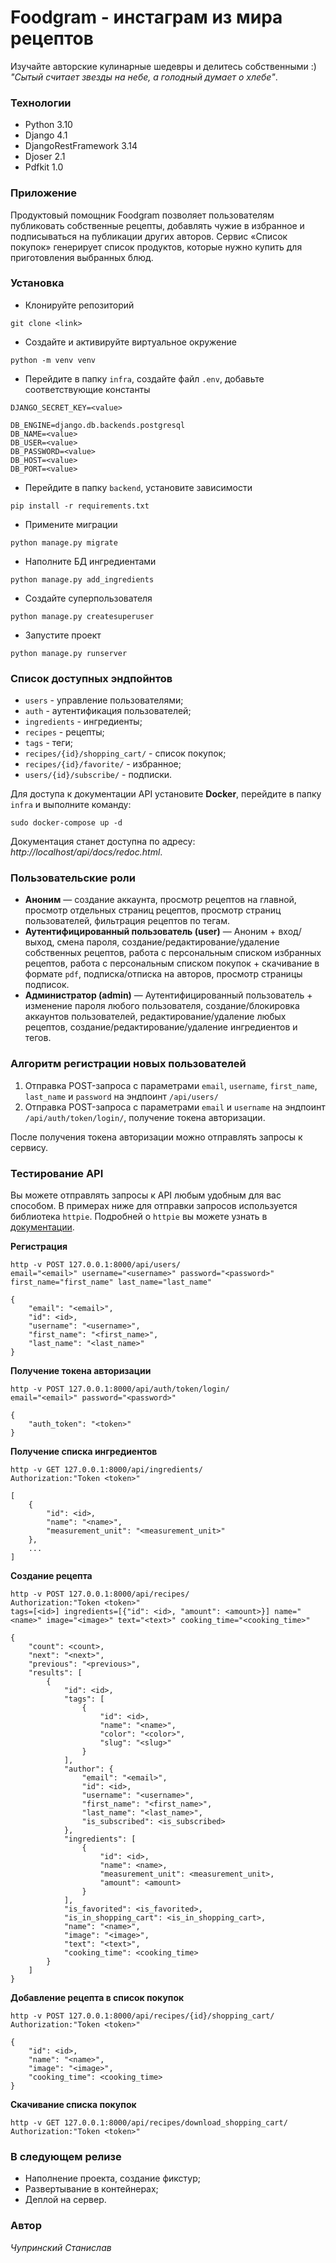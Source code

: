 # Foodgram - инстаграм из мира рецептов

Изучайте авторские кулинарные шедевры и делитесь собственными :)
*"Сытый считает звезды на небе, а голодный думает о хлебе"*.

### Технологии

* Python 3.10
* Django 4.1
* DjangoRestFramework 3.14
* Djoser 2.1
* Pdfkit 1.0

### Приложение

Продуктовый помощник Foodgram позволяет пользователям публиковать собственные рецепты, добавлять чужие в избранное и подписываться на публикации других авторов. Сервис «Список покупок» генерирует список продуктов, которые нужно купить для приготовления выбранных блюд. 

### Установка

- Клонируйте репозиторий
```
git clone <link>
```

- Создайте и активируйте виртуальное окружение
```
python -m venv venv
```

- Перейдите в папку `infra`, создайте файл `.env`, добавьте соответствующие константы
```
DJANGO_SECRET_KEY=<value>

DB_ENGINE=django.db.backends.postgresql
DB_NAME=<value>
DB_USER=<value>
DB_PASSWORD=<value>
DB_HOST=<value>
DB_PORT=<value>
```

- Перейдите в папку `backend`, установите зависимости
```
pip install -r requirements.txt
```

- Примените миграции
```
python manage.py migrate
```

- Наполните БД ингредиентами
```
python manage.py add_ingredients
```

- Создайте суперпользователя
```
python manage.py createsuperuser
```

- Запустите проект
```
python manage.py runserver
```

### Список доступных эндпойнтов

* `users` - управление пользователями;
* `auth` - аутентификация пользователей;
* `ingredients` - ингредиенты;
* `recipes` - рецепты;
* `tags` - теги;
* `recipes/{id}/shopping_cart/` - список покупок;
* `recipes/{id}/favorite/` - избранное;
* `users/{id}/subscribe/` - подписки.

Для доступа к документации API установите **Docker**, перейдите в папку `infra` и выполните команду:
```
sudo docker-compose up -d
```

Документация станет доступна по адресу: *http://localhost/api/docs/redoc.html*.

### Пользовательские роли

- **Аноним** — создание аккаунта, просмотр рецептов на главной, просмотр отдельных страниц рецептов, просмотр страниц пользователей, фильтрация рецептов по тегам.
- **Аутентифицированный пользователь (user)** — Аноним + вход/выход, смена пароля, создание/редактирование/удаление собственных рецептов, работа с персональным списком избранных рецептов, работа с персональным списком покупок + скачивание в формате `pdf`, подписка/отписка на авторов, просмотр страницы подписок.
- **Администратор (admin)** — Аутентифицированный пользователь + изменение пароля любого пользователя, создание/блокировка аккаунтов пользователей, редактирование/удаление любых рецептов, создание/редактирование/удаление ингредиентов и тегов.

### Алгоритм регистрации новых пользователей

1. Отправка POST-запроса с параметрами `email`, `username`, `first_name`, `last_name` и `password` на эндпоинт `/api/users/` 
2. Отправка POST-запроса с параметрами `email` и `username` на эндпоинт `/api/auth/token/login/`, получение токена авторизации.

После получения токена авторизации можно отправлять запросы к сервису.

### Тестирование API

Вы можете отправлять запросы к API любым удобным для вас способом. 
В примерах ниже для отправки запросов используется библиотека `httpie`. 
Подробней о `httpie` вы можете узнать в [документации](https://httpie.io/docs/cli).

**Регистрация**
```
http -v POST 127.0.0.1:8000/api/users/
email="<email>" username="<username>" password="<password>" first_name="first_name" last_name="last_name"
```

```
{
    "email": "<email>",
    "id": <id>,
    "username": "<username>",
    "first_name": "<first_name>",
    "last_name": "<last_name>"
}
```

**Получение токена авторизации**
```
http -v POST 127.0.0.1:8000/api/auth/token/login/
email="<email>" password="<password>"
```

```
{
    "auth_token": "<token>"
}
```

**Получение списка ингредиентов**
```
http -v GET 127.0.0.1:8000/api/ingredients/
Authorization:"Token <token>"
```

```
[
    {
        "id": <id>,
        "name": "<name>",
        "measurement_unit": "<measurement_unit>"
    },
    ...
]
```

**Создание рецепта**
```
http -v POST 127.0.0.1:8000/api/recipes/
Authorization:"Token <token>" 
tags=[<id>] ingredients=[{"id": <id>, "amount": <amount>}] name="<name>" image="<image>" text="<text>" cooking_time="<cooking_time>"
```

```
{
    "count": <count>,
    "next": "<next>",
    "previous": "<previous>",
    "results": [
        {
            "id": <id>,
            "tags": [
                {
                    "id": <id>,
                    "name": "<name>",
                    "color": "<color>",
                    "slug": "<slug>"
                }
            ],
            "author": {
                "email": "<email>",
                "id": <id>,
                "username": "<username>",
                "first_name": "<first_name>",
                "last_name": "<last_name>",
                "is_subscribed": <is_subscribed>
            },
            "ingredients": [
                {
                    "id": <id>,
                    "name": <name>,
                    "measurement_unit": <measurement_unit>,
                    "amount": <amount>
                }
            ],
            "is_favorited": <is_favorited>,
            "is_in_shopping_cart": <is_in_shopping_cart>,
            "name": "<name>",
            "image": "<image>",
            "text": "<text>",
            "cooking_time": <cooking_time>
        }
    ]
}
```

**Добавление рецепта в список покупок**
```
http -v POST 127.0.0.1:8000/api/recipes/{id}/shopping_cart/
Authorization:"Token <token>"  
```

```
{
    "id": <id>,
    "name": "<name>",
    "image": "<image>",
    "cooking_time": <cooking_time>
}
```

**Скачивание списка покупок**
```
http -v GET 127.0.0.1:8000/api/recipes/download_shopping_cart/
Authorization:"Token <token>"  
```

### В следующем релизе

* Наполнение проекта, создание фикстур;
* Развертывание в контейнерах;
* Деплой на сервер.

### Автор

*Чупринский Станислав*
